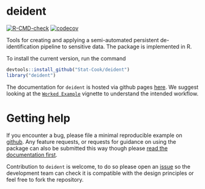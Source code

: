 # deident
  <!-- badges: start -->
  [![R-CMD-check](https://github.com/Stat-Cook/deident/actions/workflows/R-CMD-check.yaml/badge.svg)](https://github.com/Stat-Cook/deident/actions/workflows/R-CMD-check.yaml)
  [![codecov](https://app.codecov.io/gh/Stat-Cook/deident/graph/badge.svg?token=1B5QA2JIP6)](https://codecov.io/gh/Stat-Cook/deident)
  <!-- badges: end -->


Tools for creating and applying a semi-automated persistent de-identification 
pipeline to sensitive data.  The package is implemented in R. 

To install the current version, run the command

```r
devtools::install_github("Stat-Cook/deident")
library("deident")
```

The documentation for `deident` is hosted via github pages [here](https://stat-cook.github.io/deident/).  We suggest looking at the [`Worked Example`](https://stat-cook.github.io/deident/articles/worked_example.html) vignette to understand the intended workflow.

# Getting help

If you encounter a bug, please file a minimal reproducible example on [github](https://github.com/Stat-Cook/deident/issues).  Any feature requests, or requests for guidance on using the package can also be submitted this way though please [read the documentation first](https://stat-cook.github.io/deident/).  

Contribution to `deident` is welcome, to do so please open an [issue](https://github.com/Stat-Cook/deident/issues) so the development team can check it is compatible with the design principles or feel free to fork the repository.


